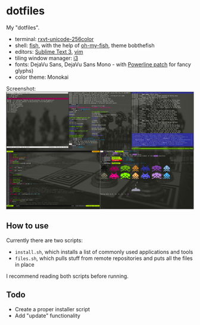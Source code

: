 dotfiles
========

My "dotfiles".


- terminal: [rxvt-unicode-256color](http://software.schmorp.de/pkg/rxvt-unicode.html)
- shell: [fish](http://fishshell.com/), with the help of [oh-my-fish](https://github.com/bpinto/oh-my-fish), theme bobthefish
- editors: [Sublime Text 3](http://sublimetext.com/3), [vim](http://www.vim.org/)
- tiling window manager: [i3](http://i3wm.org/)
- fonts: DejaVu Sans, DejaVu Sans Mono - with [Powerline patch](https://github.com/Lokaltog/powerline-fonts) for fancy glyphs)
- color theme: Monokai

Screenshot:
![screenshot](dotfiles.png)

## How to use
Currently there are two scripts:
- `install.sh`, which installs a list of commonly used applications and tools
- `files.sh`, which pulls stuff from remote repositories and puts all the files in place

I recommend reading both scripts before running.

## Todo
- Create a proper installer script
- Add "update" functionality